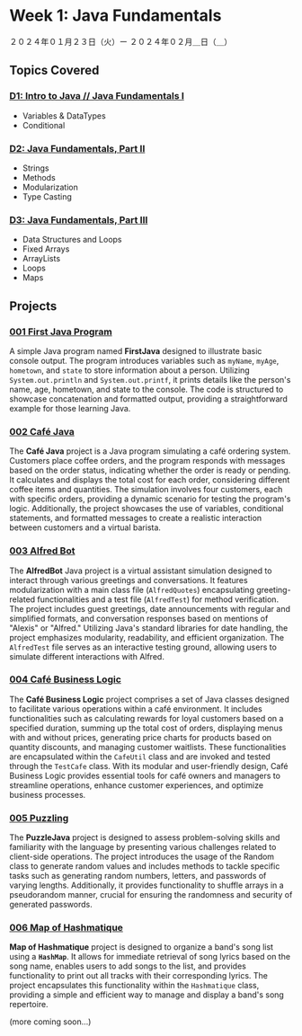 # Week 1: Java Fundamentals

２０２４年０１月２３日（火）ー ２０２４年０２月＿日（＿）

## Topics Covered

### [D1: Intro to Java // Java Fundamentals I](Lecture-Code/D1-Intro-to-Java-Fundamentals-I/)
- Variables & DataTypes
- Conditional

### [D2: Java Fundamentals, Part II](Lecture-Code/D2-Java-Fundamentals-II/)
- Strings
- Methods
- Modularization
- Type Casting

### [D3: Java Fundamentals, Part III](Lecture-Code/D3-Java_Fundamentals-III/)
- Data Structures and Loops
- Fixed Arrays
- ArrayLists
- Loops
- Maps

## Projects

### [001 First Java Program](001-First_Java/)
A simple Java program named **FirstJava** designed to illustrate basic console output. The program introduces variables such as `myName`, `myAge`, `hometown`, and `state` to store information about a person. Utilizing `System.out.println` and `System.out.printf`, it prints details like the person's name, age, hometown, and state to the console. The code is structured to showcase concatenation and formatted output, providing a straightforward example for those learning Java.

### [002 Café Java](002-Cafe_Java/)
The **Café Java** project is a Java program simulating a café ordering system. Customers place coffee orders, and the program responds with messages based on the order status, indicating whether the order is ready or pending. It calculates and displays the total cost for each order, considering different coffee items and quantities. The simulation involves four customers, each with specific orders, providing a dynamic scenario for testing the program's logic. Additionally, the project showcases the use of variables, conditional statements, and formatted messages to create a realistic interaction between customers and a virtual barista.

### [003 Alfred Bot](003-Alfred_Bot/)
The **AlfredBot** Java project is a virtual assistant simulation designed to interact through various greetings and conversations. It features modularization with a main class file (`AlfredQuotes`) encapsulating greeting-related functionalities and a test file (`AlfredTest`) for method verification. The project includes guest greetings, date announcements with regular and simplified formats, and conversation responses based on mentions of "Alexis" or "Alfred." Utilizing Java's standard libraries for date handling, the project emphasizes modularity, readability, and efficient organization. The `AlfredTest` file serves as an interactive testing ground, allowing users to simulate different interactions with Alfred.


### [004 Café Business Logic](004-Cafe_Business_Logic/)
The **Café Business Logic** project comprises a set of Java classes designed to facilitate various operations within a café environment. It includes functionalities such as calculating rewards for loyal customers based on a specified duration, summing up the total cost of orders, displaying menus with and without prices, generating price charts for products based on quantity discounts, and managing customer waitlists. These functionalities are encapsulated within the `CafeUtil` class and are invoked and tested through the `TestCafe` class. With its modular and user-friendly design, Café Business Logic provides essential tools for café owners and managers to streamline operations, enhance customer experiences, and optimize business processes.


### [005 Puzzling](005-Puzzling/)
The **PuzzleJava** project is designed to assess problem-solving skills and familiarity with the language by presenting various challenges related to client-side operations. The project introduces the usage of the Random class to generate random values and includes methods to tackle specific tasks such as generating random numbers, letters, and passwords of varying lengths. Additionally, it provides functionality to shuffle arrays in a pseudorandom manner, crucial for ensuring the randomness and security of generated passwords.

### [006 Map of Hashmatique](006-Map_of_Hashmatique/)
**Map of Hashmatique** project is designed to organize a band's song list using a **`HashMap`**. It allows for immediate retrieval of song lyrics based on the song name, enables users to add songs to the list, and provides functionality to print out all tracks with their corresponding lyrics. The project encapsulates this functionality within the `Hashmatique` class, providing a simple and efficient way to manage and display a band's song repertoire.

(more coming soon...)
<!-- ### [007 List of Exceptions](#) -->
<!-- ### [006 Numbers Game](#) -->

